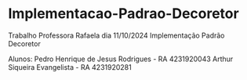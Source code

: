# Implementacao-Padrao-Decoretor
Trabalho Professora Rafaela dia 11/10/2024 Implementação Padrão Decoretor

Alunos: Pedro Henrique de Jesus Rodrigues - RA 4231920043 Arthur Siqueira Evangelista - RA 4231920281
